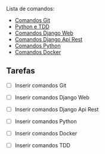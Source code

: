 Lista de comandos:

- [Comandos Git](comandos_git.md)
- [Python e TDD](Python_TDD/documentacao_python_TDD.md)
- [Comandos Django Web]()
- [Comandos Django Api Rest]()
- [Comandos Python]()
- [Comandos Docker]()


## Tarefas

- [ ] Inserir comandos Git
- [ ] Inserir comandos Django Web 
- [ ] Inserir comandos Django Api Rest 
- [ ] Inserir comandos Python
- [ ] Inserir comandos Docker
- [ ] Inserir comandos TDD

